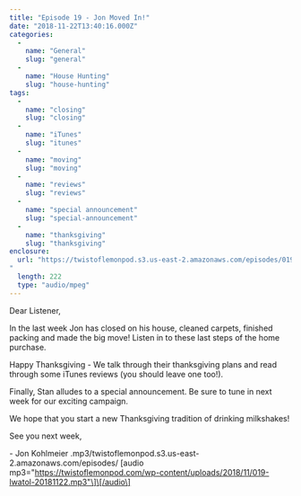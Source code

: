 ```yaml
---
title: "Episode 19 - Jon Moved In!"
date: "2018-11-22T13:40:16.000Z"
categories: 
  - 
    name: "General"
    slug: "general"
  - 
    name: "House Hunting"
    slug: "house-hunting"
tags: 
  - 
    name: "closing"
    slug: "closing"
  - 
    name: "iTunes"
    slug: "itunes"
  - 
    name: "moving"
    slug: "moving"
  - 
    name: "reviews"
    slug: "reviews"
  - 
    name: "special announcement"
    slug: "special-announcement"
  - 
    name: "thanksgiving"
    slug: "thanksgiving"
enclosure: 
  url: "https://twistoflemonpod.s3.us-east-2.amazonaws.com/episodes/019-lwatol-20181122.mp3
"
  length: 222
  type: "audio/mpeg"
---
```


Dear Listener,

In the last week Jon has closed on his house, cleaned carpets, finished packing and made the big move! Listen in to these last steps of the home purchase.

Happy Thanksgiving - We talk through their thanksgiving plans and read through some iTunes reviews (you should leave one too!).

Finally, Stan alludes to a special announcement. Be sure to tune in next week for our exciting campaign.

We hope that you start a new Thanksgiving tradition of drinking milkshakes!

See you next week,

\- Jon Kohlmeier
.mp3/twistoflemonpod.s3.us-east-2.amazonaws.com/episodes/
\[audio mp3="https://twistoflemonpod.com/wp-content/uploads/2018/11/019-lwatol-20181122.mp3"\]\[/audio\]
